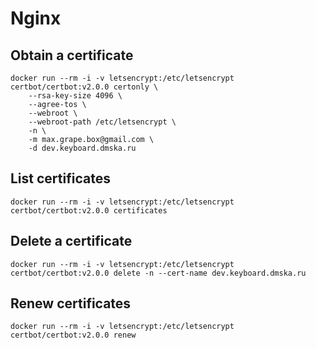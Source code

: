# Nginx

## Obtain a certificate

```
docker run --rm -i -v letsencrypt:/etc/letsencrypt certbot/certbot:v2.0.0 certonly \
    --rsa-key-size 4096 \
    --agree-tos \
    --webroot \
    --webroot-path /etc/letsencrypt \
    -n \
    -m max.grape.box@gmail.com \
    -d dev.keyboard.dmska.ru
```

## List certificates

```
docker run --rm -i -v letsencrypt:/etc/letsencrypt certbot/certbot:v2.0.0 certificates
```

## Delete a certificate
```
docker run --rm -i -v letsencrypt:/etc/letsencrypt certbot/certbot:v2.0.0 delete -n --cert-name dev.keyboard.dmska.ru
```

## Renew certificates
```
docker run --rm -i -v letsencrypt:/etc/letsencrypt certbot/certbot:v2.0.0 renew
```
